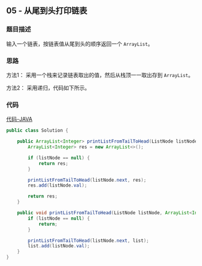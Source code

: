 ## 05 - 从尾到头打印链表

### 题目描述

输入一个链表，按链表值从尾到头的顺序返回一个 `ArrayList`。

### 思路

方法1： 采用一个栈来记录链表取出的值，然后从栈顶一一取出存到 `ArrayList`。

方法2： 采用递归，代码如下所示。

### 代码
[代码-JAVA](Solution.java)

```java
public class Solution {

    public ArrayList<Integer> printListFromTailToHead(ListNode listNode) {
        ArrayList<Integer> res = new ArrayList<>();

        if (listNode == null) {
            return res;
        }

        printListFromTailToHead(listNode.next, res);
        res.add(listNode.val);

        return res;
    }

    public void printListFromTailToHead(ListNode listNode, ArrayList<Integer> list) {
        if (listNode == null) {
            return;
        }

        printListFromTailToHead(listNode.next, list);
        list.add(listNode.val);
    }
}
```